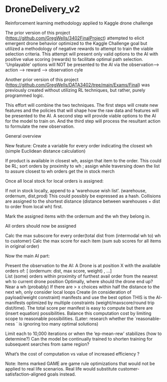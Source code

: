 # DroneDelivery_v2
Reinforcement learning methodology applied to Kaggle drone challenge 


The prior version of this project (https://github.com/GregWells/3402FinalProject) attempted to elicit emergent drone behavior optimized to the Kaggle Challenge goal but utilized a methodology of negative rewards to attempt to train the viable selection criteria. This attempt will present only valid options to the AI with positive value scoring (rewards) to facilitate optimal path selection. 'Unplayable' options will NOT be presented to the AI via the observation--> action --> reward --> observation cyle

Another prior version of this project (https://github.com/GregWells/DATA3402/tree/main/Exams/Final) was previously created without utilizing RL techniques, but rather, purely programmed logic.  

This effort will combine the two techniques. The first steps will create new features and the policies that will shape how the raw data and features will be presented to the AI. A second step will provide viable options to the AI for the model to train on. And the third step will process the resultant action to formulate the new observation.

General overview 

New feature: Create a variable for every order indicating the closest wh (simple Euclidean distance calculation)

If product is available in closest wh, assign that item to the order. This could be RL; sort orders by proximity to wh ; assign while traversing down the list to assure closest to wh orders get the in stock merch

Once all local stock for local orders is assigned:

If not in stock locally, append to a 'warehouse wish list'. (warehouse, ordernum, dist,prod) This could possibly be expressed as a hash. Collisions are assigned to the shortest distance (distance between warehouses + dist to order from local wh) first.

Mark the assigned items with the ordernum and the wh they belong in. 

All orders should now be assigned

Calc the max subscore for every order(total dist from (intermodal wh to) wh to customer) 
Calc the max score for each item (sum sub scores for all items in original order) 

Now the main AI part:

Present the observation to the AI:
A Drone is at position X with the available orders of: [ (ordernum: dist, max score, weight) , …]  
List (some) orders within proximity of furthest avail order from the nearest wh to current drone position 
Optimally, where should the drone end up? Near a wh (probably) 
If there are > x choices within half the distance to the next wh, only consider local loops
Create (in consideration of payload/weight constraint) manifests and use the best option 
THIS is the AI- manifests optimized by multiple constraints (weight/maxscore/round trip dist/time). The total score per manifest is easy to compute but there are (insert equation) possibilities. Balance this computation cost by limiting scope to reasonable possibilities. (Later: research whether the ´reasonable-ness ´ is ignoring too many optimal solutions) 


Limit each to 10,000 iterations or when the ‘ep-mean-rew' stabilizes (how to determine?) Can the model be continually trained to shorten training for subsequent searches from same region?

What’s the cost of computation vs value of increased efficiency ? 


Note: Items marked GAME are game rule optimizations that would not be applied to real life scenarios. Real life would substitute customer-satisfaction-aligned goals instead.